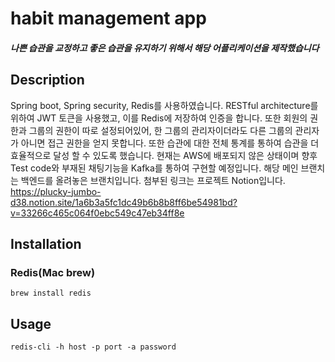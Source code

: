 # habit management app
##### 나쁜 습관을 교정하고 좋은 습관을 유지하기 위해서 해당 어플리케이션을 제작했습니다
## Description

 Spring boot, Spring security, Redis를 사용하였습니다.
 RESTful architecture를 위하여 JWT 토큰을 사용했고, 이를 Redis에 저장하여 인증을 합니다. 또한 회원의 권한과 그룹의 권한이 따로 설정되어있어, 한 그룹의 관리자이더라도 다른 그룹의 관리자가 아니면 접근 권한을 얻지 못합니다.
 또한 습관에 대한 전체 통계를 통하여 습관을 더 효율적으로 달성 할 수 있도록 했습니다. 현재는 AWS에 배포되지 않은 상태이며 향후 Test code와 부재된 채팅기능을 Kafka를 통하여 구현할 예정입니다. 해당 메인 브랜치는 백엔드를 올려놓은 브랜치입니다.
첨부된 링크는 프로젝트 Notion입니다. https://plucky-jumbo-d38.notion.site/1a6b3a5fc1dc49b6b8b8ff6be54981bd?v=33266c465c064f0ebc549c47eb34ff8e
## Installation
### Redis(Mac brew)

```
brew install redis
```

## Usage
```
redis-cli -h host -p port -a password
```


